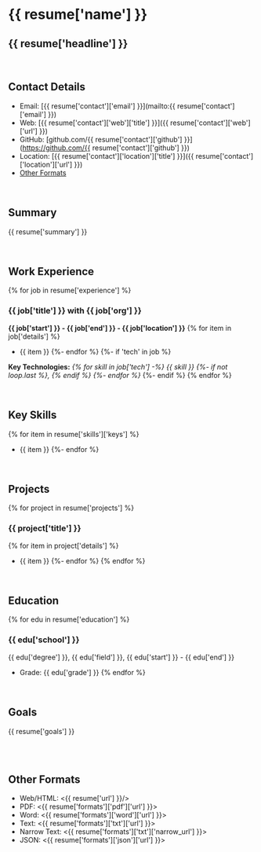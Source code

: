 # {{ resume['name'] }}

## {{ resume['headline'] }}

<br/>

## Contact Details

* Email: [{{ resume['contact']['email'] }}](mailto:{{ resume['contact']['email'] }})
* Web: [{{ resume['contact']['web']['title'] }}]({{ resume['contact']['web']['url'] }})
* GitHub: [github.com/{{ resume['contact']['github'] }}](https://github.com/{{ resume['contact']['github'] }})
* Location: [{{ resume['contact']['location']['title'] }}]({{ resume['contact']['location']['url'] }})
* [Other Formats](#other-formats)

<br/>

## Summary

{{ resume['summary'] }}

<br/>

## Work Experience
{% for job in resume['experience'] %}
### {{ job['title'] }} with {{ job['org'] }}

**{{ job['start'] }} - {{ job['end'] }} - {{ job['location'] }}**
{% for item in job['details'] %}
* {{ item }}
{%- endfor %}
{%- if 'tech' in job %}

**Key Technologies:** 
_{% for skill in job['tech'] -%}
{{ skill }}
{%- if not loop.last %}, {% endif %}
{%- endfor %}_
{%- endif %}
{% endfor %}

<br/>

## Key Skills
{% for item in resume['skills']['keys'] %}
* {{ item }}
{%- endfor %}

<br/>

## Projects
{% for project in resume['projects'] %}
### {{ project['title'] }}
{% for item in project['details'] %}
* {{ item }}
{%- endfor %}
{% endfor %}

<br/>

## Education
{% for edu in resume['education'] %}
### {{ edu['school'] }}

{{ edu['degree'] }}, {{ edu['field'] }},
{{ edu['start'] }} - {{ edu['end'] }}

* Grade: {{ edu['grade'] }}
{% endfor %}

<br/>

## Goals

{{ resume['goals'] }}

<br/><br/>

## Other Formats

* Web/HTML: <{{ resume['url'] }}/>
* PDF: <{{ resume['formats']['pdf']['url'] }}>
* Word: <{{ resume['formats']['word']['url'] }}>
* Text: <{{ resume['formats']['txt']['url'] }}>
* Narrow Text: <{{ resume['formats']['txt']['narrow_url'] }}>
* JSON: <{{ resume['formats']['json']['url'] }}>

